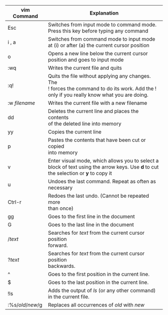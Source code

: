 

| vim Command       | Explanation                                                                                                                                       |
| ----------------- | ------------------------------------------------------------------------------------------------------------------------------------------------- |
| Esc               | Switches from input mode to command mode.<br>Press this key before typing any command                                                             |
| i , a             | Switches from command mode to input mode<br>at (i) or after (a) the current cursor position                                                       |
| o                 | Opens a new line below the current cursor <br>position and goes to input mode                                                                     |
| :wq               | Writes the current file and quits                                                                                                                 |
| :q!               | Quits the file without applying any changes. The<br>! forces the command to do its work. Add the !<br>only if you really know what you are doing. |
| :w *filename*     | Writes the current file with a new filename                                                                                                       |
| dd                | Deletes the current line and places the contents<br>of the deleted line into memory                                                               |
| yy                | Copies the current line                                                                                                                           |
| p                 | Pastes the contents that have been cut or copied<br>into memory                                                                                   |
| v                 | Enter visual mode, which allows you to select a<br>block of text using the arrow keys. Use **d** to cut<br>the selection or **y** to copy it      |
| u                 | Undoes the last command. Repeat as often as<br>necessary                                                                                          |
| Ctrl-r            | Redoes the last undo. (Cannot be repeated more<br>than once)                                                                                      |
| gg                | Goes to the first line in the document                                                                                                            |
| G                 | Goes to the last line in the document                                                                                                             |
| /*text*           | Searches for *text* from the current cursor position<br>forward.                                                                                  |
| ?*text*           | Searches for *text* from the current cursor position<br>backwards.                                                                                |
| ^                 | Goes to the first position in the current line.                                                                                                   |
| $                 | Goes to the last position in the current line.                                                                                                    |
| !ls               | Adds the output of *ls* (or any other command)<br>in the current file.                                                                            |
| :%s/*old*/*new*/g | Replaces all occurrences of *old* with *new*                                                                                                      |
